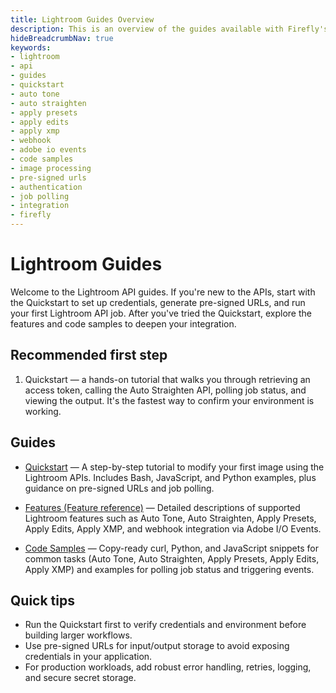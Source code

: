 ```yaml
---
title: Lightroom Guides Overview
description: This is an overview of the guides available with Firefly's Lightroom API.
hideBreadcrumbNav: true
keywords:
- lightroom
- api
- guides
- quickstart
- auto tone
- auto straighten
- apply presets
- apply edits
- apply xmp
- webhook
- adobe io events
- code samples
- image processing
- pre-signed urls
- authentication
- job polling
- integration
- firefly
---
```

# Lightroom Guides

Welcome to the Lightroom API guides. If you're new to the APIs, start with the Quickstart to set up credentials, generate pre-signed URLs, and run your first Lightroom API job. After you've tried the Quickstart, explore the features and code samples to deepen your integration.

## Recommended first step

1. Quickstart — a hands-on tutorial that walks you through retrieving an access token, calling the Auto Straighten API, polling job status, and viewing the output. It's the fastest way to confirm your environment is working.

## Guides

- [Quickstart](./quickstart/) — A step-by-step tutorial to modify your first image using the Lightroom APIs. Includes Bash, JavaScript, and Python examples, plus guidance on pre-signed URLs and job polling.

- [Features (Feature reference)](./features/) — Detailed descriptions of supported Lightroom features such as Auto Tone, Auto Straighten, Apply Presets, Apply Edits, Apply XMP, and webhook integration via Adobe I/O Events.

- [Code Samples](./code-sample/) — Copy-ready curl, Python, and JavaScript snippets for common tasks (Auto Tone, Auto Straighten, Apply Presets, Apply Edits, Apply XMP) and examples for polling job status and triggering events.

## Quick tips

- Run the Quickstart first to verify credentials and environment before building larger workflows.
- Use pre-signed URLs for input/output storage to avoid exposing credentials in your application.
- For production workloads, add robust error handling, retries, logging, and secure secret storage.
